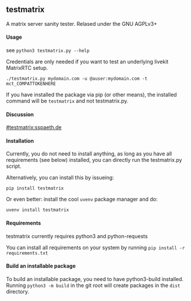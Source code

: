 ## testmatrix

A matrix server sanity tester. Relased under the GNU AGPLv3+

#### Usage

see `python3 testmatrix.py --help`

Credentials are only needed if you want to test an underlying livekit
MatrixRTC setup.

`./testmatrix.py mydomain.com -u @auser:mydomain.com -t mct_COMPATTOKENHERE`

If you have installed the package via pip (or other means), the
installed command will be `testmatrix` and not testmatrix.py.

#### Discussion

[#testmatrix:sspaeth.de](https://matrix.to/#/#testmatrix:sspaeth.de)

#### Installation

Currently, you do not need to install anything, as long as you have all
requirements (see below) installed, you can directly run the testmatrix.py
script.

Alternatively, you can install this by issueing:

`pip install testmatrix`

Or even better: install the cool `uvenv` package manager and do:

`uvenv install testmatrix`

#### Requirements

testmatrix currently requires python3 and python-requests

You can install all requirements on your system by running
`pip install -r requirements.txt`

#### Build an installable package

To build an installable package, you need to have python3-build
installed. Running `python3 -m build` in the git root will create
packages in the `dist` directory.
